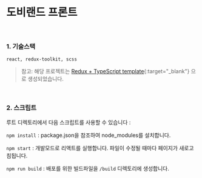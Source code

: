 # 도비랜드 프론트

<br>

### 1. 기술스택
```plaintext
react, redux-toolkit, scss
```
> 참고: 해당 프로젝트는 [Redux + TypeScript template](https://redux-toolkit.js.org/introduction/getting-started#using-create-react-app){:target="_blank"} 으로 생성되었습니다.

<br>

### 2. 스크립트

루트 디렉토리에서 다음 스크립트를 사용할 수 있습니다 :

`npm install` :  package.json을 참조하여 node_modules를 설치합니다.

`npm start` : 개발모드로 리액트를 실행합니다. 파일이 수정될 때마다 페이지가 새로고침됩니다.

`npm run build` : 배포를 위한 빌드파일을 `/build` 디렉토리에 생성합니다.

<br>